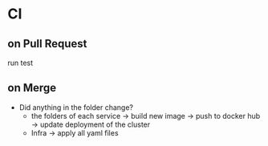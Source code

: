 # CI
## on Pull Request
run test

## on Merge
- Did anything in the folder change?
  - the folders of each service -> build new image -> push to docker hub -> update deployment of the cluster
  - Infra -> apply all yaml files
